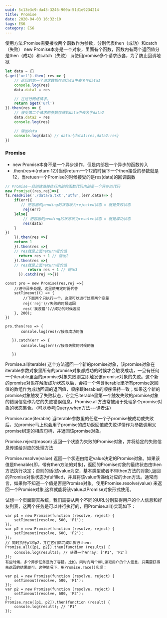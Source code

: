 ```yaml
---
uuid: 5c13e3c9-da43-3246-900a-51d1e9234214
title: Promise
date: 2020-04-03 16:32:10
tags: ES6
category: ES6
---
```


使用方法:Promise需要接收两个函数作为参数，分别代表then（成功）和catch（失败）
new Promise本身是一个对象，里面有个函数，函数内有两个返回值分是then（成功）和catch（失败）
jq使用promise多个请求嵌套，为了防止回调地狱
```js
let data = {}
$.get('url').then( res => {
    // 返回的第一个请求数据存到data中去名字data1
    console.log(res)
    data.data1 = res

    // 在进行网络请求，
    return $get('url')
}).then(res => {
    // 接受第二个请求的参数存储到data中去名字data2
    data.data2 = res
    console.log(res)

    // 输出data
    console.log(data) // data:{data1:res,data2:res}
})

```


### Promise 
- new Promise本身不是一个异步操作，但是内部是一个异步的函数传入
- .then(res=>{return 12})当你return一个12的时候下一个then接受的参数就是12，当retuen一个Promise的时候接受的是res(data)的回调函数
<!-- more -->
```js
// Promise一旦创建直接执行内部的函数代码内部是一个异步的代码
new Promise((res,rej)=>{
fs.readFile('./data/a.txt','utf8',(err,data)=> {
    if(err){
       // 把容器的pending的状态改为rejected状态 = 就是失败状态
        rej(err)
    }else{
        // 把容器的pending的状态改为resolve状态 = 就是成功状态
        res(data)
    }
})
    }).then(res =>{
    return 1
    }).then(res =>{
    // res就是上面return后的值
      return res + 1 // 输出2
    }).then(res =>{
    // res就是上面return后的值
          return res + 1 // 输出3
      }).catch(rej =>{})
```

```
const pro = new Promise(res,rej =>{
    //进行异步处理，这里使用定时器代替
    setTimeout(() => {
        //下面两个只执行一个，这里可以进行处理两个变量
        rej('rej')//失败的时候返回
        res('我没错')//成功的时候返回
    }, 200);
})

pro.then(res => {
       console.log(res)//接收成功的值
   
   }).catch(err => {
       console.log(err)//接收失败的时候的值
   
   }) 
```



Promise.all(iterable)
这个方法返回一个新的promise对象，该promise对象在iterable参数对象里所有的promise对象都成功的时候才会触发成功，一旦有任何一个iterable里面的promise对象失败则立即触发该promise对象的失败。这个新的promise对象在触发成功状态以后，会把一个包含iterable里所有promise返回值的数组作为成功回调的返回值，顺序跟iterable的顺序保持一致；如果这个新的promise对象触发了失败状态，它会把iterable里第一个触发失败的promise对象的错误信息作为它的失败错误信息。Promise.all方法常被用于处理多个promise对象的状态集合。（可以参考jQuery.when方法---译者注）

Promise.race(iterable)
当iterable参数里的任意一个子promise被成功或失败后，父promise马上也会用子promise的成功返回值或失败详情作为参数调用父promise绑定的相应句柄，并返回该promise对象。

Promise.reject(reason)
返回一个状态为失败的Promise对象，并将给定的失败信息传递给对应的处理方法

Promise.resolve(value)
返回一个状态由给定value决定的Promise对象。如果该值是thenable(即，带有then方法的对象)，返回的Promise对象的最终状态由then方法执行决定；否则的话(该value为空，基本类型或者不带then方法的对象),返回的Promise对象状态为fulfilled，并且将该value传递给对应的then方法。通常而言，如果你不知道一个值是否是Promise对象，使用Promise.resolve(value) 来返回一个Promise对象,这样就能将该value以Promise对象形式使用。


试想一个页面聊天系统，我们需要从两个不同的URL分别获得用户的个人信息和好友列表，这两个任务是可以并行执行的，用Promise.all()实现如下：
```
var p1 = new Promise(function (resolve, reject) {
    setTimeout(resolve, 500, 'P1');
});
var p2 = new Promise(function (resolve, reject) {
    setTimeout(resolve, 600, 'P2');
});
// 同时执行p1和p2，并在它们都完成后执行then:
Promise.all([p1, p2]).then(function (results) {
    console.log(results); // 获得一个Array: ['P1', 'P2']
});
有些时候，多个异步任务是为了容错。比如，同时向两个URL读取用户的个人信息，只需要获得先返回的结果即可。这种情况下，用Promise.race()实现：

var p1 = new Promise(function (resolve, reject) {
    setTimeout(resolve, 500, 'P1');
});
var p2 = new Promise(function (resolve, reject) {
    setTimeout(resolve, 600, 'P2');
});
Promise.race([p1, p2]).then(function (result) {
    console.log(result); // 'P1'
});
```